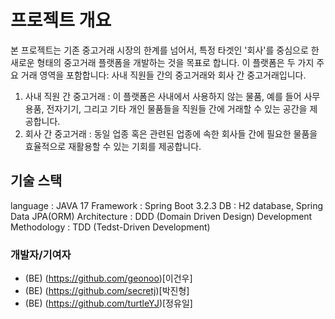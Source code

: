 # 프로젝트 개요
본 프로젝트는 기존 중고거래 시장의 한계를 넘어서, 특정 타겟인 '회사'를 중심으로 한 새로운 형태의 중고거래 플랫폼을 개발하는 것을 목표로 합니다.
이 플랫폼은 두 가지 주요 거래 영역을 포함합니다: 사내 직원들 간의 중고거래와 회사 간 중고거래입니다.

1. 사내 직원 간 중고거래 : 이 플랫폼은 사내에서 사용하지 않는 물품, 예를 들어 사무용품, 전자기기, 그리고 기타 개인 물품들을 직원들 간에 거래할 수 있는 공간을 제공합니다.
2. 회사 간 중고거래 : 동일 업종 혹은 관련된 업종에 속한 회사들 간에 필요한 물품을 효율적으로 재활용할 수 있는 기회를 제공합니다.

## 기술 스택
language : JAVA 17
Framework : Spring Boot 3.2.3
DB : H2 database, Spring Data JPA(ORM)
Architecture : DDD (Domain Driven Design)
Development Methodology : TDD (Tedst-Driven Development)

### 개발자/기여자
- (BE) (https://github.com/geonoo)[이건우]
- (BE) (https://github.com/secretj)[박진형]
- (BE) (https://github.com/turtleYJ)[정유일]
